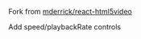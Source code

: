 Fork from [mderrick/react-html5video](https://github.com/mderrick/react-html5video)

Add speed/playbackRate controls